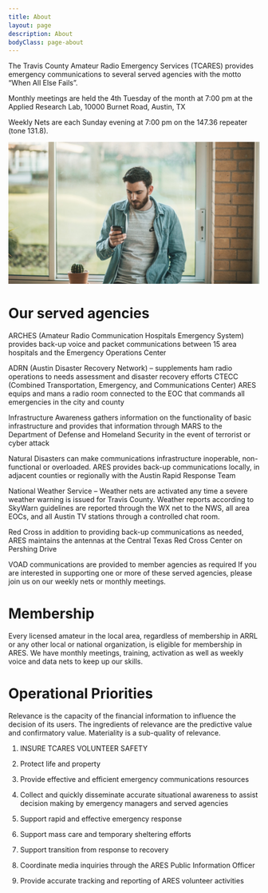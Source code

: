 ```yaml
---
title: About
layout: page
description: About
bodyClass: page-about
---
```


The Travis County Amateur Radio Emergency Services (TCARES) provides emergency communications to several served agencies with the motto “When All Else Fails”.

Monthly meetings are held the 4th Tuesday of the month at 7:00 pm at the Applied Research Lab, 10000 Burnet Road, Austin, TX

Weekly Nets are each Sunday evening at 7:00 pm on the 147.36 repeater (tone 131.8).

![Accounting Services](/images/thom-holmes-Lrfw0U_o9I0-unsplash.jpg)

# Our served agencies

ARCHES (Amateur Radio Communication Hospitals Emergency System) provides back-up voice and packet communications between 15 area hospitals and the Emergency Operations Center

ADRN (Austin Disaster Recovery Network) – supplements ham radio operations to needs assessment and disaster recovery efforts
CTECC (Combined Transportation, Emergency, and Communications Center) ARES equips and mans a radio room connected to the EOC that commands all emergencies in the city and county

Infrastructure Awareness gathers information on the functionality of basic infrastructure and provides that information through MARS to the Department of Defense and Homeland Security in the event of terrorist or cyber attack

Natural Disasters can make communications infrastructure inoperable, non-functional or overloaded. ARES provides back-up communications locally, in adjacent counties or regionally with the Austin Rapid Response Team

National Weather Service – Weather nets are activated any time a severe weather warning is issued for Travis County. Weather reports according to SkyWarn guidelines are reported through the WX net to the NWS, all area EOCs, and all Austin TV stations through a controlled chat room.

Red Cross in addition to providing back-up communications as needed, ARES maintains the antennas at the Central Texas Red Cross Center on Pershing Drive

VOAD communications are provided to member agencies as required
If you are interested in supporting one or more of these served agencies, please join us on our weekly nets or monthly meetings.

# Membership

Every licensed amateur in the local area, regardless of membership in ARRL or any other local or national organization, is eligible for membership in ARES. We have monthly meetings, training, activation as well as weekly voice and data nets to keep up our skills.

# Operational Priorities

Relevance is the capacity of the financial information to influence the decision of its users. The ingredients of relevance are the predictive value and confirmatory value. Materiality is a sub-quality of relevance.

1. INSURE TCARES VOLUNTEER SAFETY

2. Protect life and property

3. Provide effective and efficient emergency communications resources

4. Collect and quickly disseminate accurate situational awareness to assist decision making by emergency managers and served agencies

5. Support rapid and effective emergency response

6. Support mass care and temporary sheltering efforts

7. Support transition from response to recovery

8. Coordinate media inquiries through the ARES Public Information Officer

9. Provide accurate tracking and reporting of ARES volunteer activities
